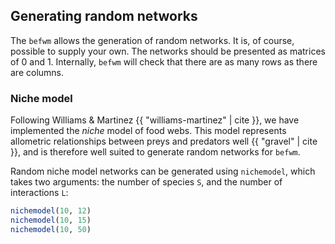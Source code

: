 ## Generating random networks

The `befwm` allows the generation of random networks. It is, of course,
possible to supply your own. The networks should be presented as matrices
of 0 and 1. Internally, `befwm` will check that there are as many rows as
there are columns.

### Niche model

Following Williams & Martinez {{ "williams-martinez" | cite }}, we have
implemented the *niche* model of food webs. This model represents allometric
relationships between preys and predators well {{ "gravel" | cite }}, and
is therefore well suited to generate random networks for `befwm`.

Random niche model networks can be generated using `nichemodel`, which takes
two arguments: the number of species `S`, and the number of interactions `L`:

~~~ julia
nichemodel(10, 12)
nichemodel(10, 15)
nichemodel(10, 50)
~~~

